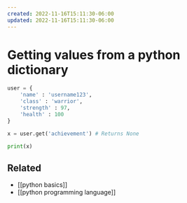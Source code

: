 ```yaml
---
created: 2022-11-16T15:11:30-06:00
updated: 2022-11-16T15:11:30-06:00
---
```

# Getting values from a python dictionary

```python
user = {
	'name' : 'username123',
	'class' : 'warrior',
	'strength' : 97,
	'health' : 100
}

x = user.get('achievement') # Returns None

print(x)
```

## Related
- [[python basics]]
- [[python programming language]]